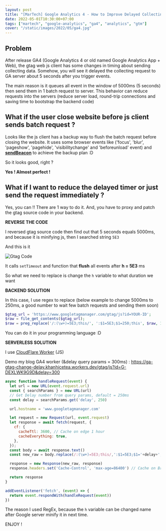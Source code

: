 ```yaml
---
layout: post
title: "[MarTech] Google Analytics 4 - How to Improve Delayed Collecting Data After Trigger"
date: 2022-05-01T10:30:00+07:00
tags: ["martech", "google-analytics", "ga4", "analytics", "gtm"]
cover: "/static/images/2022/05/ga4.jpg"
---
```


## Problem

After release GA4 (Google Analytics 4 or old named Google Analytics App + Web), the gtag web js client has some changes in timing about sending collecting data. Somehow, you will see it delayed the collecting request to GA server about 5 seconds after you trigger events.

The main reason is it queues all event in the window of 5000ms (5 seconds) then send them in 1 batch request to server. This behavior can reduce requests into the servers (reduce server load, round-trip connections and saving time to bootstrap the backend code)

## What if the user close website before js client sends batch request ?

Looks like the js client has a backup way to flush the batch request before closing the website. It uses some browser events like ('focus', 'blur', 'pageshow', 'pagehide', 'visibilitychange' and 'beforeunload' event) and [**sendBeacon**](https://developer.mozilla.org/en-US/docs/Web/API/Navigator/sendBeacon) to achieve the backup plan :D

So it looks good, right ?

**Yes ! Almost perfect !**

## What if I want to reduce the delayed timer or just send the request immediately ?

Yes, you can !! There are 1 way to do it. And, you have to proxy and patch the gtag source code in your backend.

**REVERSE THE CODE**

I reversed gtag source code then find out that 5 seconds equals 5000ms, and because it is minifying js, then I searched string `5E3`

And this is it

![Gtag Code](/static/images/2022/05/gtag-5e3-code.png)

It calls `setTimeout` and function that **flush** all events after **h = 5E3** ms

So what we need to replace is change the `h` variable to what duration we want

**BACKEND SOLUTION**

In this case, I use regex to replace (below example to change 5000ms to 250ms, a good number to wait few batch requests and sending them soon)

```php
$gtag_url = 'https://www.googletagmanager.com/gtag/js?id=YOUR-ID';
$raw = file_get_contents($gtag_url);
$raw = preg_replace('/:(\w+)=5E3;this/', ':$1=5E3;$1=250;this', $raw, 1);
```

You can do it in your programming language :D

**SERVERLESS SOLUTION**

I use [CloudFlare Worker](https://developers.cloudflare.com/workers/) (JS)

Demo my blog GA4 worker (&delay query params = 300ms) : https://ga-gtag-change-delay.khanhicetea.workers.dev/gtag/js?id=G-DEXLWK9G9D&delay=300

```js
async function handleRequest(event) {
  let url = new URL(event.request.url)
  const { searchParams } = new URL(url)
  // Get Delay number from query params, default = 250ms
  const delay = searchParams.get('delay', 250)

  url.hostname = 'www.googletagmanager.com'

  let request = new Request(url, event.request)
  let response = await fetch(request, {
    cf: {
      cacheTtl: 3600, // Cache on edge 1 hour
      cacheEverything: true,
    },
  });
  const body = await response.text()
  const new_raw = body.replace(/:(\w+)=5E3;this/,':$1=5E3;$1='+delay+';this')

  response = new Response(new_raw, response)
  response.headers.set('Cache-Control', 'max-age=86400') // Cache on Browser 1 day

  return response
}

addEventListener('fetch', (event) => {
  return event.respondWith(handleRequest(event))
})
```

The reason I used RegEx, because the `h` variable can be changed name after Google server minify it in next time.

ENJOY !